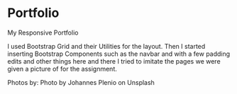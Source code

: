# Portfolio

My Responsive Portfolio 

I used Bootstrap Grid and their Utilities for the layout. Then I started inserting Bootstrap Components such as the navbar and with a few padding edits and other things here and there I tried to imitate the pages we were given a picture of for the assignment.

Photos by: Photo by Johannes Plenio on Unsplash
